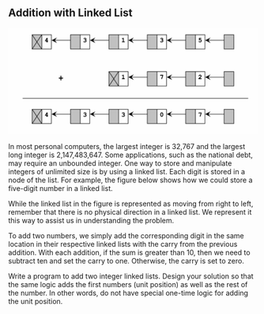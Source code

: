 ## Addition with Linked List

<div align="center">
	<img src="images/img.jpg">
</div>

In most personal computers, the largest integer is 32,767 and the largest long integer is 2,147,483,647.  Some applications, such as the national debt, may require an unbounded integer.  One way to store and manipulate integers of unlimited size is by using a linked list. Each digit is stored in a node of the list.  For example, the figure below shows how we could store a five-digit number in a linked list.

While the linked list in the figure is represented as moving from right to left, remember that there is no physical direction in a linked list.  We represent it this way to assist us in understanding the problem.
 
To add two numbers, we simply add the corresponding digit in the same location in their respective linked lists with the carry from the previous addition.  With each addition, if the sum is greater than 10, then we need to subtract ten and set the carry to one.  Otherwise, the carry is set to zero.

Write a program to add two integer linked lists. Design your solution so that the same logic adds the first numbers (unit position) as well as the rest of the number. In other words, do not have special one-time logic for adding the unit position.
